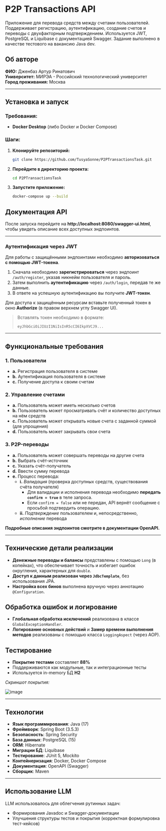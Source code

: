 # P2P Transactions API

Приложение для перевода средств между счетами пользователей. Поддерживает регистрацию, аутентификацию, создание счетов и переводы с двухфакторным подтверждением. Используется JWT, PostgreSQL и Liquibase с документацией Swagger. Задание выполнено в качестве тестового на вакансию Java dev.

## Об авторе

**ФИО:** Дженбаз Артур Ринатович  
**Университет:** МИРЭА - Российский технологический университет  
**Город проживания:** Москва  

---
## Установка и запуск

### Требования:
- **Docker Desktop** (либо Docker и Docker Compose)

### Шаги:
1. **Клонируйте репозиторий:**
   ```bash
   git clone https://github.com/TusyaSonne/P2PTransactionsTask.git
   ```
2. **Перейдите в директорию проекта:**
   ```bash
   cd P2PTransactionsTask
   ```
3. **Запустите приложение:**
   ```bash
   docker-compose up --build
   ```

## Документация API
После запуска перейдите на **http://localhost:8080/swagger-ui.html**, чтобы увидеть описание всех доступных эндпоинтов.

---

### Аутентификация через JWT

Для работы с защищёнными эндпоинтами необходимо **авторизоваться с помощью JWT-токена**.

1. Сначала необходимо **зарегистрироваться** через эндпоинт `/auth/register`, указав никнейм пользователя и пароль.
2. Затем выполнить **аутентификацию** через `/auth/login`, передав те же данные.
3. В ответе на успешную аутентификацию вы получите **JWT-токен**.

Для доступа к защищённым ресурсам вставьте полученный токен в окно **Authorize** (в правом верхнем углу Swagger UI).

> Вставлять токен необходимо в формате:  
> ```text
> eyJhbGciOiJIUzI1NiIsInR5cCI6IkpXVCJ9...
> ```

---
## Функциональные требования

### 1. Пользователи
- **a.** Регистрация пользователя в системе  
- **b.** Аутентификация пользователя в системе  
- **c.** Получение доступа к своим счетам  

### 2. Управление счетами
- **a.** Пользователь может иметь несколько счетов  
- **b.** Пользователь может просматривать счёт и количество доступных на нём средств  
- **c.** Пользователь может открывать новые счета с заданной суммой (для упрощения)  
- **d.** Пользователь может закрывать свои счета  

### 3. P2P-переводы
- **a.** Пользователь может совершать переводы на другие счета  
- **b.** Выбрать счёт-источник  
- **c.** Указать счёт-получатель  
- **d.** Ввести сумму перевода  
- **e.** Процесс перевода:
  - **i.** _Валидация_ (проверка доступных средств, существования счёта получателя)
    - Для валидации и исполнения перевода необходимо **передать `confirm = true`** в теле запроса.
    - Если `confirm = false` или не передан, API вернёт сообщение с просьбой подтвердить операцию. 
  - **ii.** _Подтверждение_ пользователем и, непосредственно, _исполнение_ перевода 

**Подробные описания эндпоинтов смотрите в документации OpenAPI.**

---
## Технические детали реализации

- **Денежные переводы и балансы** представлены с помощью `Long` (в копейках), что обеспечивает точность и избегает ошибок округления, характерных для `double`.
- **Доступ к данным реализован через `JdbcTemplate`**, без использования JPA.
- **Настройка всех бинов** выполнена вручную через аннотацию `@Configuration`.

## Обработка ошибок и логирование

- **Глобальная обработка исключений** реализована в классе `GlobalExceptionHandler`.
- **Логирование основных действий** и **Замер времени выполнения методов** реализованы с помощью класса `LoggingAspect` (через AOP).

## Тестирование

- **Покрытие тестами** составляет **88%**
- Поддерживаются как модульные, так и интеграционные тесты
- Используется in-memory БД **H2**

_Скриншот покрытия:_

![image](https://github.com/user-attachments/assets/cb235c3f-c004-45e9-8fbe-a056f9574d2b)

---
## Технологии
- **Язык программирования**: Java (17)
- **Фреймворк**: Spring Boot (3.5.3)
- **Безопасность**: Spring Security
- **База данных**: PostgreSQL (15)
- **ORM**: Hibernate
- **Миграции БД**: Liquibase
- **Тестирование**: JUnit 5, Mockito
- **Контейнеризация**: Docker, Docker Compose
- **Документация**: OpenAPI (Swagger)
- **Сборщик**: Maven

---
## Использование LLM

LLM использовалось для облегчения рутинных задач:

- Формирования Javadoc и Swagger-документации
- Улучшения структуры тестов и покрытия (корректная формулировка тест-кейсов)

